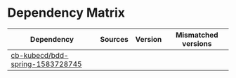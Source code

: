 # Dependency Matrix

Dependency | Sources | Version | Mismatched versions
---------- | ------- | ------- | -------------------
[cb-kubecd/bdd-spring-1583728745](https://github.com/cb-kubecd/bdd-spring-1583728745.git) |  | []() | 
